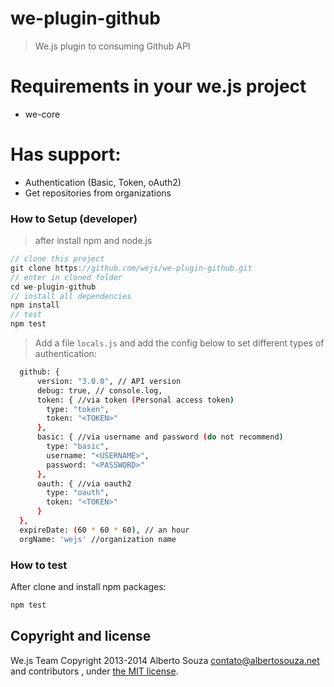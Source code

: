 # we-plugin-github

> We.js plugin to consuming Github API

# Requirements in your we.js project

- we-core

# Has support:

- Authentication (Basic, Token, oAuth2)
- Get repositories from organizations

### How to Setup (developer)
> after install npm and node.js
```js
// clone this project
git clone https://github.com/wejs/we-plugin-github.git
// enter in cloned folder
cd we-plugin-github
// install all dependencies
npm install
// test
npm test
```

> Add a file ``` locals.js ``` and add the config below to set different types of authentication:

```sh
  github: {
      version: "3.0.0", // API version
      debug: true, // console.log,
      token: { //via token (Personal access token)
        type: "token",
        token: "<TOKEN>"
      },
      basic: { //via username and password (do not recommend)
        type: "basic",
        username: "<USERNAME>",
        password: "<PASSWORD>"
      },
      oauth: { //via oauth2
        type: "oauth",
        token: "<TOKEN>"
      }
  },
  expireDate: (60 * 60 * 60), // an hour
  orgName: 'wejs' //organization name
```

### How to test

After clone and install npm packages:

```sh
npm test
```

## Copyright and license

We.js Team
Copyright 2013-2014 Alberto Souza <contato@albertosouza.net> and contributors , under [the MIT license](LICENSE).